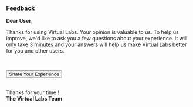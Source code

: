 <h3 class="page-name">Feedback</h3>
<p><b>Dear User</b>,</p>

<p>Thanks for using Virtual Labs. Your opinion is valuable to us.  To help us improve, we'd like to ask you a few questions about your experience. It will only take 3 minutes and your answers will help us make Virtual Labs better for you and other users.
</p><br/>

<a id="feedback-btn-link" href="http://feedback.vlabs.ac.in/" target="_blank"><button id="feedback-btn" type="button" class="btn btn-default btn-lg">Share Your Experience</button></a>
<br/><br/>

<p>Thanks for your time !<br/>
	<b>The Virtual Labs Team</b>
</p>
